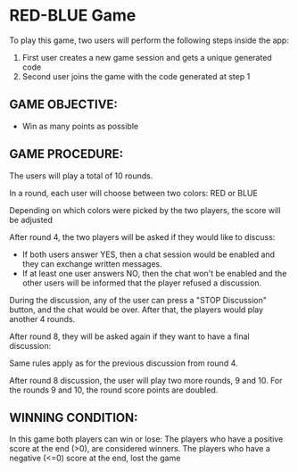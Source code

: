 # RED-BLUE Game

To play this game, two users will perform the following steps inside the app:

1. First user creates a new game session and gets a unique generated code
2. Second user joins the game with the code generated at step 1

## GAME OBJECTIVE:

- Win as many points as possible

## GAME PROCEDURE:

The users will play a total of 10 rounds.

In a round, each user will choose between two colors: RED or BLUE

Depending on which colors were picked by the two players, the score will be adjusted

After round 4, the two players will be asked if they would like to discuss:

- If both users answer YES, then a chat session would be enabled and they can exchange written messages.
- If at least one user answers NO, then the chat won't be enabled and the other users will be informed that the player refused a discussion.

During the discussion, any of the user can press a "STOP Discussion" button, and the chat would be over.
After that, the players would play another 4 rounds.

After round 8, they will be asked again if they want to have a final discussion:

Same rules apply as for the previous discussion from round 4.

After round 8 discussion, the user will play two more rounds, 9 and 10. For the rounds 9 and 10, the round score points are doubled.

## WINNING CONDITION:

In this game both players can win or lose:
The players who have a positive score at the end (>0), are considered winners.
The players who have a negative (<=0) score at the end, lost the game
